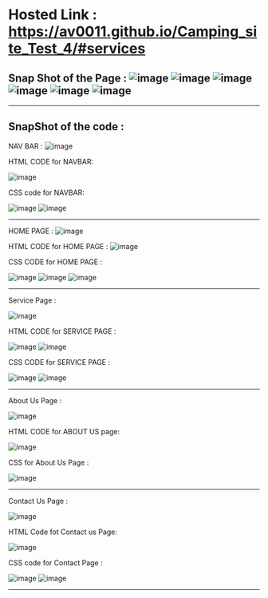 # Hosted Link : https://av0011.github.io/Camping_site_Test_4/#services

Snap Shot of the Page :
![image](https://github.com/Av0011/Camping_site_Test_4/assets/126654288/5eaf2af3-fb54-4e2b-8dc6-7acdf62c242d)
![image](https://github.com/Av0011/Camping_site_Test_4/assets/126654288/d34b853f-8a88-4495-873e-62cee4a80c99)
![image](https://github.com/Av0011/Camping_site_Test_4/assets/126654288/cf7b5d71-24df-4253-aa8f-1e8f42eb8ded)
![image](https://github.com/Av0011/Camping_site_Test_4/assets/126654288/15fc6fcb-ce0e-4baa-ae18-2b203a01e301)
![image](https://github.com/Av0011/Camping_site_Test_4/assets/126654288/064174ea-0f59-47eb-aad9-400b8629e956)
![image](https://github.com/Av0011/Camping_site_Test_4/assets/126654288/9cb2460b-001f-4ebe-a056-2efcf0000a39)
----
----

SnapShot of the code :
--
NAV BAR : 
![image](https://github.com/Av0011/Camping_site_Test_4/assets/126654288/04b0ba73-a418-4d53-807b-21912d242170)

HTML CODE for NAVBAR: 

![image](https://github.com/Av0011/Camping_site_Test_4/assets/126654288/0f6ca744-7989-47c9-871e-e6dc985ab613)

CSS code for NAVBAR: 

![image](https://github.com/Av0011/Camping_site_Test_4/assets/126654288/49d74bda-7710-4f66-9cf9-aca977474aff)
![image](https://github.com/Av0011/Camping_site_Test_4/assets/126654288/b4324bff-f681-41c8-afc8-89ee8d14596b)


----------------

HOME PAGE : 
![image](https://github.com/Av0011/Camping_site_Test_4/assets/126654288/f866958d-c9d5-47b0-97ce-32c9ed87495a)

HTML CODE for HOME PAGE : 
![image](https://github.com/Av0011/Camping_site_Test_4/assets/126654288/86ebd32b-28d2-4bfc-97b4-4aba618c870b)

CSS CODE for HOME PAGE : 

![image](https://github.com/Av0011/Camping_site_Test_4/assets/126654288/a3328892-2ce9-4589-84ae-4f5047185cfc)
![image](https://github.com/Av0011/Camping_site_Test_4/assets/126654288/95c76522-cc2a-423f-bbca-bdf0807e357c)
![image](https://github.com/Av0011/Camping_site_Test_4/assets/126654288/e4032ff3-0769-4c1f-aa2d-3cd5eecd9b01)

-------
Service Page : 

![image](https://github.com/Av0011/Camping_site_Test_4/assets/126654288/7805345a-50a4-4eef-9658-b8bf06127ba4)

HTML CODE for SERVICE PAGE : 

![image](https://github.com/Av0011/Camping_site_Test_4/assets/126654288/1af2d39a-f9e9-4fe6-ae71-4f51dd54a508)
![image](https://github.com/Av0011/Camping_site_Test_4/assets/126654288/66ef8be5-b13d-4bcb-855b-3a3e1b625765)

CSS CODE for SERVICE PAGE : 

![image](https://github.com/Av0011/Camping_site_Test_4/assets/126654288/79df1a07-7d10-4bfd-a12f-3cb684204e28)
![image](https://github.com/Av0011/Camping_site_Test_4/assets/126654288/834983a1-7f9f-4dd8-b150-86caa44ee039)

------

About Us Page : 

![image](https://github.com/Av0011/Camping_site_Test_4/assets/126654288/22650e99-a2a3-4928-89a6-a48ead3c571f)

HTML CODE for ABOUT US page: 

![image](https://github.com/Av0011/Camping_site_Test_4/assets/126654288/ce149b3c-0819-4431-9912-997e250b1d3b)

CSS for About Us Page : 

![image](https://github.com/Av0011/Camping_site_Test_4/assets/126654288/2821fd69-0ae0-4938-b118-6a58fa439014)

---------

Contact Us Page : 

![image](https://github.com/Av0011/Camping_site_Test_4/assets/126654288/4ab54db5-4365-4b84-b605-723f04cac4b4)

HTML Code fot Contact us Page: 

![image](https://github.com/Av0011/Camping_site_Test_4/assets/126654288/1d4f0825-4b63-4c4b-a7fe-b27b953c5b90)

CSS code for Contact Page : 

![image](https://github.com/Av0011/Camping_site_Test_4/assets/126654288/cc57b284-d673-4fb4-b448-5937b3c2ec0a)
![image](https://github.com/Av0011/Camping_site_Test_4/assets/126654288/934408ce-9f1d-47c0-a4fd-ef5f7db5d4c7)

----
